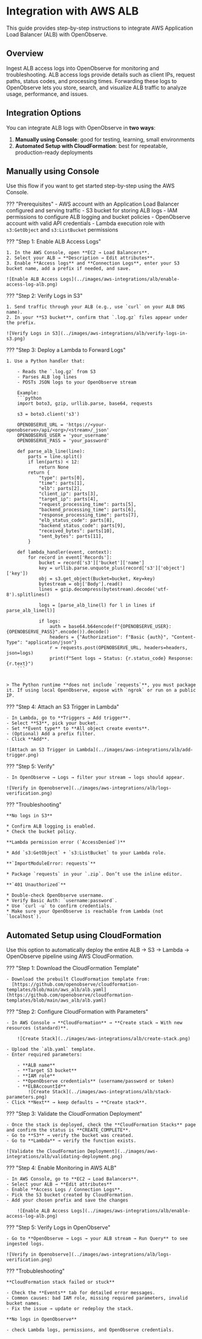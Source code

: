 # Integration with AWS ALB

This guide provides step-by-step instructions to integrate AWS Application Load Balancer (ALB) with OpenObserve.

## Overview

Ingest ALB access logs into OpenObserve for monitoring and troubleshooting. ALB access logs provide details such as client IPs, request paths, status codes, and processing times. Forwarding these logs to OpenObserve lets you store, search, and visualize ALB traffic to analyze usage, performance, and issues.


## Integration Options

You can integrate ALB logs with OpenObserve in **two ways**:

1. **Manually using Console**: good for testing, learning, small environments
2. **Automated Setup with CloudFormation**: best for repeatable, production-ready deployments


## Manually using Console
Use this flow if you want to get started step-by-step using the AWS Console.


??? "Prerequisites"
    - AWS account with an Application Load Balancer configured and serving traffic
    - S3 bucket for storing ALB logs
    - IAM permissions to configure ALB logging and bucket policies
    - OpenObserve account with valid API credentials
    - Lambda execution role with `s3:GetObject` and `s3:ListBucket` permissions


??? "Step 1: Enable ALB Access Logs"

    1. In the AWS Console, open **EC2 → Load Balancers**.
    2. Select your ALB → **Description → Edit attributes**.
    3. Enable **Access logs** and **Connection Logs**, enter your S3 bucket name, add a prefix if needed, and save.

    ![Enable ALB Access Logs](../images/aws-integrations/alb/enable-access-log-alb.png)

??? "Step 2: Verify Logs in S3"

    1. Send traffic through your ALB (e.g., use `curl` on your ALB DNS name).
    2. In your **S3 bucket**, confirm that `.log.gz` files appear under the prefix.

    ![Verify Logs in S3](../images/aws-integrations/alb/verify-logs-in-s3.png)


??? "Step 3: Deploy a Lambda to Forward Logs"

    1. Use a Python handler that:

        - Reads the `.log.gz` from S3
        - Parses ALB log lines
        - POSTs JSON logs to your OpenObserve stream

        Example:
        ```python
        import boto3, gzip, urllib.parse, base64, requests

        s3 = boto3.client('s3')

        OPENOBSERVE_URL = 'https://<your-openobserve>/api/<org>/<stream>/_json'
        OPENOBSERVE_USER = 'your_username'
        OPENOBSERVE_PASS = 'your_password'

        def parse_alb_line(line):
            parts = line.split()
            if len(parts) < 12:
                return None
            return {
                "type": parts[0],
                "time": parts[1],
                "elb": parts[2],
                "client_ip": parts[3],
                "target_ip": parts[4],
                "request_processing_time": parts[5],
                "backend_processing_time": parts[6],
                "response_processing_time": parts[7],
                "elb_status_code": parts[8],
                "backend_status_code": parts[9],
                "received_bytes": parts[10],
                "sent_bytes": parts[11],
            }

        def lambda_handler(event, context):
            for record in event['Records']:
                bucket = record['s3']['bucket']['name']
                key = urllib.parse.unquote_plus(record['s3']['object']['key'])
                obj = s3.get_object(Bucket=bucket, Key=key)
                bytestream = obj['Body'].read()
                lines = gzip.decompress(bytestream).decode('utf-8').splitlines()

                logs = [parse_alb_line(l) for l in lines if parse_alb_line(l)]

                if logs:
                    auth = base64.b64encode(f"{OPENOBSERVE_USER}:{OPENOBSERVE_PASS}".encode()).decode()
                    headers = {"Authorization": f"Basic {auth}", "Content-Type": "application/json"}
                    r = requests.post(OPENOBSERVE_URL, headers=headers, json=logs)
                    print(f"Sent logs → Status: {r.status_code} Response: {r.text}")
        ```
    

    > The Python runtime **does not include `requests`**, you must package it. If using local OpenObserve, expose with `ngrok` or run on a public IP.

??? "Step 4: Attach an S3 Trigger in Lambda"

    - In Lambda, go to **Triggers → Add trigger**.
    - Select **S3**, pick your bucket.
    - Set **Event type** to **All object create events**.
    - (Optional) Add a prefix filter.
    - Click **Add**.

    ![Attach an S3 Trigger in Lambda](../images/aws-integrations/alb/add-trigger.png)

??? "Step 5: Verify"

    - In OpenObserve → Logs → filter your stream → logs should appear.

    ![Verify in Openobserve](../images/aws-integrations/alb/logs-verification.png)


??? "Troubleshooting"

    **No logs in S3**

    * Confirm ALB logging is enabled.
    * Check the bucket policy.

    **Lambda permission error (`AccessDenied`)**

    * Add `s3:GetObject` + `s3:ListBucket` to your Lambda role.

    **`ImportModuleError: requests`**

    * Package `requests` in your `.zip`. Don’t use the inline editor.

    **`401 Unauthorized`**

    * Double-check OpenObserve username.
    * Verify Basic Auth: `username:password`.
    * Use `curl -u` to confirm credentials.
    * Make sure your OpenObserve is reachable from Lambda (not `localhost`).

## Automated Setup using CloudFormation

Use this option to automatically deploy the entire ALB → S3 → Lambda → OpenObserve pipeline using AWS CloudFormation.


??? "Step 1: Download the CloudFormation Template"

    - Download the prebuilt CloudFormation template from:
      [https://github.com/openobserve/cloudformation-templates/blob/main/aws_alb/alb.yaml](https://github.com/openobserve/cloudformation-templates/blob/main/aws_alb/alb.yaml)


??? "Step 2: Configure CloudFormation with Parameters"

    - In AWS Console → **CloudFormation** → **Create stack → With new resources (standard)**.
            
        ![Create Stack](../images/aws-integrations/alb/create-stack.png)

    - Upload the `alb.yaml` template.
    - Enter required parameters:

        - **ALB name**
        - **Target S3 bucket**
        - **IAM role**
        - **OpenObserve credentials** (username/password or token)
        - **ELBAccountId** 
            ![Create Stack](../images/aws-integrations/alb/stack-parameters.png)
    - Click **Next** → keep defaults → **Create stack**.


??? "Step 3: Validate the CloudFormation Deployment"

    - Once the stack is deployed, check the **CloudFormation Stacks** page and confirm the status is **CREATE_COMPLETE**.
    - Go to **S3** → verify the bucket was created.
    - Go to **Lambda** → verify the function exists.

    ![Validate the CloudFormation Deployment](../images/aws-integrations/alb/validating-deployment.png)

??? "Step 4: Enable Monitoring in AWS ALB"

    - In AWS Console, go to **EC2 → Load Balancers**.
    - Select your ALB → **Edit attributes** 
    - Enable **Access Logs / Connection Logs**.
    - Pick the S3 bucket created by CloudFormation.
    - Add your chosen prefix and save the changes

        ![Enable ALB Access Logs](../images/aws-integrations/alb/enable-access-log-alb.png)


??? "Step 5: Verify Logs in OpenObserve"

    - Go to **OpenObserve → Logs → your ALB stream → Run Query** to see ingested logs.

    ![Verify in Openobserve](../images/aws-integrations/alb/logs-verification.png)

??? "Trobubleshooting"

    **CloudFormation stack failed or stuck**

    - Check the **Events** tab for detailed error messages.
    - Common causes: bad IAM role, missing required parameters, invalid bucket names.
    - Fix the issue → update or redeploy the stack.

    **No logs in OpenObserve**

    - check Lambda logs, permissions, and OpenObserve credentials.
